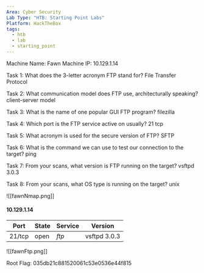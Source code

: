 ```yaml
---
Area: Cyber Security
Lab Type: "HTB: Starting Point Labs"
Platform: HackTheBox
tags:
  - htb
  - lab
  - starting_point
---
```

Machine Name: Fawn
Machine IP: 10.129.1.14

Task 1: What does the 3-letter acronym FTP stand for? File Transfer Protocol

Task 2: What communication model does FTP use, architecturally speaking? client-server model

Task 3: What is the name of one popular GUI FTP program? filezilla

Task 4: Which port is the FTP service active on usually? 21 tcp

Task 5: What acronym is used for the secure version of FTP? SFTP

Task 6: What is the command we can use to test our connection to the target? ping

Task 7: From your scans, what version is FTP running on the target? vsftpd 3.0.3

Task 8: From your scans, what OS type is running on the target? unix

![[fawnNmap.png]]

#### 10.129.1.14

| Port | State | Service | Version |
|------|-------|---------|---------|
| 21/tcp | open | *ftp* | vsftpd 3.0.3 |

![[fawnFtp.png]]

Root Flag: 035db21c881520061c53e0536e44f815